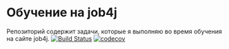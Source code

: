 # Обучение на job4j
Репозиторий содержит задачи, которые я выполняю во время обучения на сайте job4j.
[![Build Status](https://travis-ci.org/ChernovSerg/job4j.svg?branch=master)](https://travis-ci.org/ChernovSerg/job4j)
[![codecov](https://codecov.io/gh/ChernovSerg/job4j/branch/master/graph/badge.svg)](https://codecov.io/gh/ChernovSerg/job4j)
